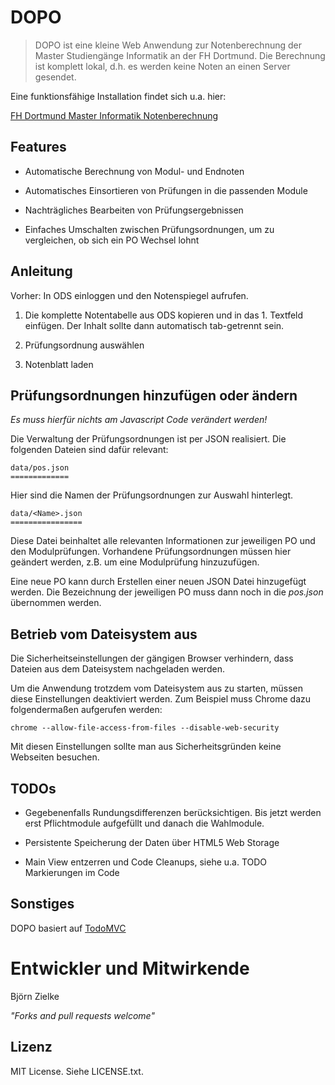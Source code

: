 # DOPO

> DOPO ist eine kleine Web Anwendung zur Notenberechnung der Master Studiengänge
 Informatik an der FH Dortmund. Die Berechnung ist komplett lokal, d.h. es
 werden keine Noten an einen Server gesendet.

Eine funktionsfähige Installation findet sich u.a. hier:

<a href="http://www.zielke.it/dopo/">FH Dortmund Master Informatik
 Notenberechnung</a>

## Features

- Automatische Berechnung von Modul- und Endnoten

- Automatisches Einsortieren von Prüfungen in die passenden Module

- Nachträgliches Bearbeiten von Prüfungsergebnissen 

- Einfaches Umschalten zwischen Prüfungsordnungen, um zu vergleichen, ob sich
 ein PO Wechsel lohnt


## Anleitung

Vorher: In ODS einloggen und den Notenspiegel aufrufen.

1. Die komplette Notentabelle aus ODS kopieren und in das 1. Textfeld einfügen.
 Der Inhalt sollte dann automatisch tab-getrennt sein.
 
2. Prüfungsordnung auswählen

3. Notenblatt laden


## Prüfungsordnungen hinzufügen oder ändern

*Es muss hierfür nichts am Javascript Code verändert werden!*

Die Verwaltung der Prüfungsordnungen ist per JSON realisiert. Die folgenden
 Dateien sind dafür relevant:
 
    data/pos.json
    =============
    
Hier sind die Namen der Prüfungsordnungen zur Auswahl hinterlegt.

    data/<Name>.json
    ================
    
Diese Datei beinhaltet alle relevanten Informationen zur jeweiligen PO und den
 Modulprüfungen. Vorhandene Prüfungsordnungen müssen hier geändert werden, z.B.
 um eine Modulprüfung hinzuzufügen.

Eine neue PO kann durch Erstellen einer neuen JSON Datei hinzugefügt werden.
 Die Bezeichnung der jeweiligen PO muss dann noch in die *pos.json* übernommen
 werden.


## Betrieb vom Dateisystem aus

Die Sicherheitseinstellungen der gängigen Browser verhindern, dass Dateien aus
 dem Dateisystem nachgeladen werden.

Um die Anwendung trotzdem vom Dateisystem aus zu starten, müssen diese
 Einstellungen deaktiviert werden. Zum Beispiel muss Chrome dazu folgendermaßen
 aufgerufen werden:

    chrome --allow-file-access-from-files --disable-web-security

Mit diesen Einstellungen sollte man aus Sicherheitsgründen keine Webseiten
 besuchen. 


## TODOs

- Gegebenenfalls Rundungsdifferenzen berücksichtigen. Bis jetzt werden erst
 Pflichtmodule aufgefüllt und danach die Wahlmodule.
  
- Persistente Speicherung der Daten über HTML5 Web Storage

- Main View entzerren und Code Cleanups, siehe u.a. TODO Markierungen im Code


## Sonstiges

DOPO basiert auf <a href="https://github.com/tastejs/todomvc">TodoMVC</a>


# Entwickler und Mitwirkende

Björn Zielke

*"Forks and pull requests welcome"*

## Lizenz

MIT License. Siehe LICENSE.txt.